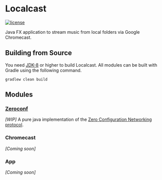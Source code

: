 # Localcast

[![license](https://img.shields.io/badge/license-BSD3-lightgray.svg)](https://opensource.org/licenses/BSD-3-Clause)

Java FX application to stream music from local folders via Google Chromecast.

## Building from Source

You need [JDK-8](http://openjdk.java.net/projects/jdk8/) or higher to build Localcast.
All modules can be built with Gradle using the following command.

```
gradlew clean build
```

## Modules

### [Zeroconf](zeroconf/README.md)

 _[WIP]_ A pure java implementation of the [Zero Configuration Networking protocol](http://www.zeroconf.org).

### Chromecast

_[Coming soon]_

### App

_[Coming soon]_
